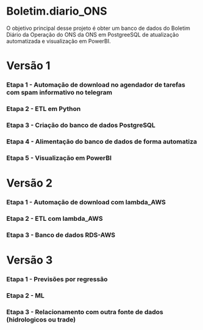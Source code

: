 # Boletim.diario_ONS


O objetivo principal desse projeto é obter um banco de dados do Boletim Diário da Operação do ONS da ONS em PostgreeSQL de atualização automatizada e visualização em PowerBI.


# Versão 1

### Etapa 1 - Automação de download no agendador de tarefas com spam informativo no telegram

### Etapa 2 - ETL em Python

### Etapa 3 - Criação do banco de dados PostgreSQL

### Etapa 4 - Alimentação do banco de dados de forma automatiza

### Etapa 5 - Visualização em PowerBI 


# Versão 2

### Etapa 1 - Automação de download com lambda_AWS

### Etapa 2 - ETL com lambda_AWS

### Etapa 3 - Banco de dados RDS-AWS

# Versão 3

### Etapa 1 - Previsões por regressão

### Etapa 2 - ML

### Etapa 3 - Relacionamento com outra fonte de dados (hidrologicos ou trade)
